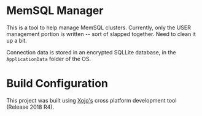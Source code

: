 # MemSQL Manager
This is a tool to help manage MemSQL clusters.  Currently, only the USER management portion is written -- sort of slapped together.  Need to clean it up a bit.

Connection data is stored in an encrypted SQLLite database, in the `ApplicationData` folder of the OS.


# Build Configuration
This project was built using [Xojo's](https://www.xojo.com) cross platform development tool (Release 2018 R4).
